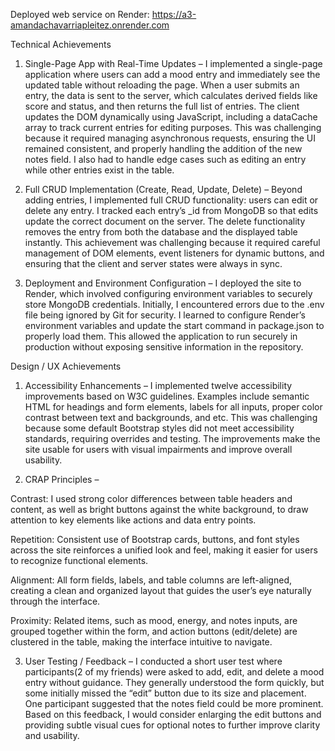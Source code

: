 Deployed web service on Render: https://a3-amandachavarriapleitez.onrender.com

Technical Achievements

1. Single-Page App with Real-Time Updates – 
I implemented a single-page application where users can add a mood entry and immediately see the updated table without reloading the page. When a user submits an entry, the data is sent to the server, which calculates derived fields like score and status, and then returns the full list of entries. The client updates the DOM dynamically using JavaScript, including a dataCache array to track current entries for editing purposes. This was challenging because it required managing asynchronous requests, ensuring the UI remained consistent, and properly handling the addition of the new notes field. I also had to handle edge cases such as editing an entry while other entries exist in the table.

2. Full CRUD Implementation (Create, Read, Update, Delete) – 
Beyond adding entries, I implemented full CRUD functionality: users can edit or delete any entry. I tracked each entry’s _id from MongoDB so that edits update the correct document on the server. The delete functionality removes the entry from both the database and the displayed table instantly. This achievement was challenging because it required careful management of DOM elements, event listeners for dynamic buttons, and ensuring that the client and server states were always in sync.

3. Deployment and Environment Configuration –
I deployed the site to Render, which involved configuring environment variables to securely store MongoDB credentials. Initially, I encountered errors due to the .env file being ignored by Git for security. I learned to configure Render’s environment variables and update the start command in package.json to properly load them. This allowed the application to run securely in production without exposing sensitive information in the repository.

Design / UX Achievements

1. Accessibility Enhancements – 
I implemented twelve accessibility improvements based on W3C guidelines. Examples include semantic HTML for headings and form elements, labels for all inputs, proper color contrast between text and backgrounds, and etc. This was challenging because some default Bootstrap styles did not meet accessibility standards, requiring overrides and testing. The improvements make the site usable for users with visual impairments and improve overall usability.

2. CRAP Principles – 

Contrast: I used strong color differences between table headers and content, as well as bright buttons against the white background, to draw attention to key elements like actions and data entry points.

Repetition: Consistent use of Bootstrap cards, buttons, and font styles across the site reinforces a unified look and feel, making it easier for users to recognize functional elements.

Alignment: All form fields, labels, and table columns are left-aligned, creating a clean and organized layout that guides the user’s eye naturally through the interface.

Proximity: Related items, such as mood, energy, and notes inputs, are grouped together within the form, and action buttons (edit/delete) are clustered in the table, making the interface intuitive to navigate.

3. User Testing / Feedback –
I conducted a short user test where participants(2 of my friends) were asked to add, edit, and delete a mood entry without guidance. They generally understood the form quickly, but some initially missed the “edit” button due to its size and placement. One participant suggested that the notes field could be more prominent. Based on this feedback, I would consider enlarging the edit buttons and providing subtle visual cues for optional notes to further improve clarity and usability.